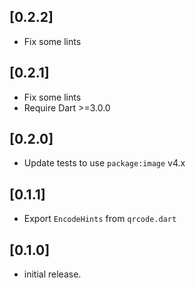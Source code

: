 ## [0.2.2]

* Fix some lints

## [0.2.1]

* Fix some lints
* Require Dart >=3.0.0

## [0.2.0]

* Update tests to use `package:image` v4.x

## [0.1.1]

* Export `EncodeHints` from `qrcode.dart`

## [0.1.0]

* initial release.
